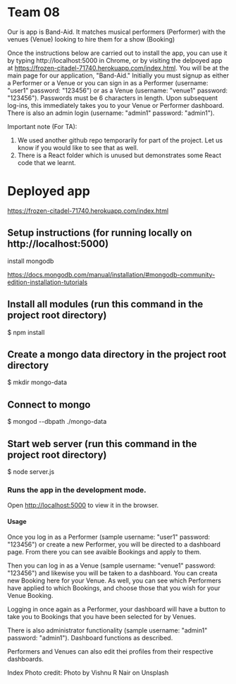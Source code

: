 # Team 08

Our is app is Band-Aid. It matches musical performers (Performer) with the 
venues (Venue) looking to hire them for a show (Booking)

Once the instructions below are carried out to install the app, you can use 
it by typing http://localhost:5000 in Chrome, or by visiting the delpoyed app 
at https://frozen-citadel-71740.herokuapp.com/index.html. You will be at the 
main page for our application, "Band-Aid." Initially you must signup as either 
a Performer or a Venue or you can sign in as a Performer (username: "user1" 
password: "123456") or as a Venue (username: "venue1" password: "123456"). 
Passwords must be 6 characters in length.  Upon subsequent log-ins, this 
immediately takes you to your Venue or Performer dashboard. There is also an 
admin login (username: "admin1" password: "admin1").

Important note (For TA):
1) We used another github repo temporarily for part of the project. Let us 
know if you would like to see that as well.
2) There is a React folder which is unused but demonstrates some React
code that we learnt.

# Deployed app

https://frozen-citadel-71740.herokuapp.com/index.html




## Setup instructions (for running locally on http://localhost:5000)

install mongodb

https://docs.mongodb.com/manual/installation/#mongodb-community-edition-installation-tutorials


## Install all modules (run this command in the project root directory)

$ npm install

## Create a mongo data directory in the project root directory

$ mkdir mongo-data

## Connect to mongo
$ mongod --dbpath ./mongo-data

## Start web server (run this command in the project root directory)

$ node server.js


### Runs the app in the development mode.
Open [http://localhost:5000](http://localhost:5000) to view it in the browser.

#### Usage
Once you log in as a Performer (sample username: "user1" password: "123456")
or create a new Performer, you will be directed to a dashboard page. From there
you can see avaible Bookings and apply to them.

Then you can log in as a Venue (sample username: "venue1" password: "123456") 
and likewise you will be taken to a dashboard. You can creata new Booking here 
for your Venue. As well,  you can see which Performers have applied to which
Bookings,  and choose those that you wish for your Venue Booking.

Logging in once again as a Performer, your dashboard will have a button to
take you to Bookings that you have been selected for by Venues.

There is also administrator functionality (sample username: "admin1"
password: "admin1"). Dashboard functions as described.

Performers and Venues can also edit thei profiles from their respective
dashboards.


Index Photo credit:
Photo by Vishnu R Nair on Unsplash
